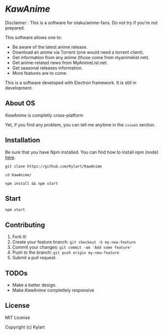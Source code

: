 # _KawAnime_

Disclaimer : This is a software for otaku/anime-fans. Do not try if you're not prepared.

This software allows one to: 
* Be aware of the latest anime release.
* Download an anime via Torrent (one would need a torrent client).
* Get information from any anime (those come from myanimelist.net).
* Get anime-related news from MyAnimeList.net.
* Get seasonal releases information.
* More features are to come.

This is a software developed with Electron framework. It is still in development. 

## About OS
_KawAnime_ is completly cross-platform

Yet, if you find any problem, you can tell me anytime in the `issues` section.

## Installation
Be sure that you have Npm installed. You can find how to install npm (node) [here](https://nodejs.org/en/).
```
git clone https://github.com/Kylart/KawAnime
```
```
cd KawAnime/
```
```
npm install && npm start
```

## Start
```
npm start
```


## Contributing
1. Fork it!
2. Create your feature branch: `git checkout -b my-new-feature`
3. Commit your changes: `git commit -am 'Add some feature'`
4. Push to the branch: `git push origin my-new-feature`
5. Submit a pull request.

## TODOs
* Make a better design.
* Make _KawAnime_ completlely responsive

## License
MIT License

Copyright (c) Kylart

